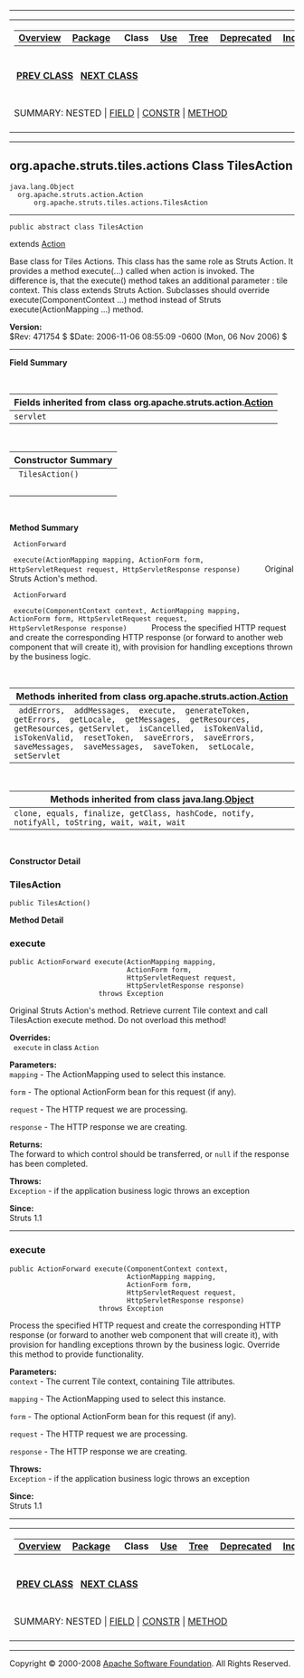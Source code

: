 ------------------------------------------------------------------------

<span id="navbar_top"></span> [](#skip-navbar_top "Skip navigation links")

<table>
<colgroup>
<col width="50%" />
<col width="50%" />
</colgroup>
<tbody>
<tr class="odd">
<td align="left"><span id="navbar_top_firstrow"></span>
<table>
<tbody>
<tr class="odd">
<td align="left"><a href="../../../../../overview-summary.html.md"><strong>Overview</strong></a> </td>
<td align="left"><a href="package-summary.html.md"><strong>Package</strong></a> </td>
<td align="left"> <strong>Class</strong> </td>
<td align="left"><a href="class-use/TilesAction.html.md"><strong>Use</strong></a> </td>
<td align="left"><a href="package-tree.html.md"><strong>Tree</strong></a> </td>
<td align="left"><a href="../../../../../deprecated-list.html.md"><strong>Deprecated</strong></a> </td>
<td align="left"><a href="../../../../../index-all.html.md"><strong>Index</strong></a> </td>
<td align="left"><a href="../../../../../help-doc.html.md"><strong>Help</strong></a> </td>
</tr>
</tbody>
</table></td>
<td align="left"></td>
</tr>
<tr class="even">
<td align="left"> <a href="../../../../../org/apache/struts/tiles/actions/ReloadDefinitionsAction.html.md" title="class in org.apache.struts.tiles.actions"><strong>PREV CLASS</strong></a>   <a href="../../../../../org/apache/struts/tiles/actions/ViewDefinitionsAction.html" title="class in org.apache.struts.tiles.actions"><strong>NEXT CLASS</strong></a></td>
<td align="left"><a href="../../../../../index.html.md?org/apache/struts/tiles/actions/TilesAction.html"><strong>FRAMES</strong></a>    <a href="TilesAction.html"><strong>NO FRAMES</strong></a>    
<a href="../../../../../allclasses-noframe.html.md"><strong>All Classes</strong></a></td>
</tr>
<tr class="odd">
<td align="left">SUMMARY: NESTED | <a href="#fields_inherited_from_class_org.apache.struts.action.Action">FIELD</a> | <a href="#constructor_summary">CONSTR</a> | <a href="#method_summary">METHOD</a></td>
<td align="left">DETAIL: FIELD | <a href="#constructor_detail">CONSTR</a> | <a href="#method_detail">METHOD</a></td>
</tr>
</tbody>
</table>

<span id="skip-navbar_top"></span>

------------------------------------------------------------------------

org.apache.struts.tiles.actions
 Class TilesAction
-------------------------------

    java.lang.Object
      org.apache.struts.action.Action
          org.apache.struts.tiles.actions.TilesAction

------------------------------------------------------------------------

    public abstract class TilesAction

extends [Action](../../../../../org/apache/struts/action/Action.html.md "class in org.apache.struts.action")

Base class for Tiles Actions. This class has the same role as Struts Action. It provides a method execute(...) called when action is invoked. The difference is, that the execute() method takes an additional parameter : tile context. This class extends Struts Action. Subclasses should override execute(ComponentContext ...) method instead of Struts execute(ActionMapping ...) method.

**Version:**  
$Rev: 471754 $ $Date: 2006-11-06 08:55:09 -0600 (Mon, 06 Nov 2006) $

------------------------------------------------------------------------

<span id="field_summary"></span>

**Field Summary**

 <span id="fields_inherited_from_class_org.apache.struts.action.Action"></span>

| **Fields inherited from class org.apache.struts.action.[Action](../../../../../org/apache/struts/action/Action.html.md "class in org.apache.struts.action")** |
|------------------------------------------------------------------------------------------------------------------------------------------------------------|
| `servlet`                                                                                                                                                  |

  <span id="constructor_summary"></span>

| **Constructor Summary** |
|-------------------------|
| ` TilesAction()`        
                          |

  <span id="method_summary"></span>

**Method Summary**

` ActionForward`

` execute(ActionMapping mapping, ActionForm form, HttpServletRequest request, HttpServletResponse response)`
           Original Struts Action's method.

` ActionForward`

` execute(ComponentContext context, ActionMapping mapping, ActionForm form, HttpServletRequest request, HttpServletResponse response)`
           Process the specified HTTP request and create the corresponding HTTP response (or forward to another web component that will create it), with provision for handling exceptions thrown by the business logic.

 <span id="methods_inherited_from_class_org.apache.struts.action.Action"></span>

| **Methods inherited from class org.apache.struts.action.[Action](../../../../../org/apache/struts/action/Action.html.md "class in org.apache.struts.action")**                                                                                                                                |
|--------------------------------------------------------------------------------------------------------------------------------------------------------------------------------------------------------------------------------------------------------------------------------------------|
| ` addErrors,  addMessages,  execute,  generateToken,  getErrors,  getLocale,  getMessages,  getResources,  getResources, getServlet,  isCancelled,  isTokenValid,  isTokenValid,  resetToken,  saveErrors,  saveErrors,  saveMessages,  saveMessages,  saveToken,  setLocale,  setServlet` |

 <span id="methods_inherited_from_class_java.lang.Object"></span>

| **Methods inherited from class java.lang.[Object](http://java.sun.com/j2se/1.4.2/docs/api/java/lang/Object.html.md?is-external=true "class or interface in java.lang")** |
|-----------------------------------------------------------------------------------------------------------------------------------------------------------------------|
| `clone, equals, finalize, getClass, hashCode, notify, notifyAll, toString, wait, wait, wait`                                                                          |

 

<span id="constructor_detail"></span>

**Constructor Detail**

### TilesAction

    public TilesAction()

<span id="method_detail"></span>

**Method Detail**

### execute

    public ActionForward execute(ActionMapping mapping,
                                 ActionForm form,
                                 HttpServletRequest request,
                                 HttpServletResponse response)
                          throws Exception

Original Struts Action's method. Retrieve current Tile context and call TilesAction execute method. Do not overload this method!

**Overrides:**  
` execute` in class `Action`

<!-- -->

**Parameters:**  
`mapping` - The ActionMapping used to select this instance.

`form` - The optional ActionForm bean for this request (if any).

`request` - The HTTP request we are processing.

`response` - The HTTP response we are creating.

**Returns:**  
The forward to which control should be transferred, or `null` if the response has been completed.

**Throws:**  
`Exception` - if the application business logic throws an exception

**Since:**  
Struts 1.1

------------------------------------------------------------------------

### execute

    public ActionForward execute(ComponentContext context,
                                 ActionMapping mapping,
                                 ActionForm form,
                                 HttpServletRequest request,
                                 HttpServletResponse response)
                          throws Exception

Process the specified HTTP request and create the corresponding HTTP response (or forward to another web component that will create it), with provision for handling exceptions thrown by the business logic.
 Override this method to provide functionality.

**Parameters:**  
`context` - The current Tile context, containing Tile attributes.

`mapping` - The ActionMapping used to select this instance.

`form` - The optional ActionForm bean for this request (if any).

`request` - The HTTP request we are processing.

`response` - The HTTP response we are creating.

**Throws:**  
`Exception` - if the application business logic throws an exception

**Since:**  
Struts 1.1

------------------------------------------------------------------------

<span id="navbar_bottom"></span> [](#skip-navbar_bottom "Skip navigation links")

<table>
<colgroup>
<col width="50%" />
<col width="50%" />
</colgroup>
<tbody>
<tr class="odd">
<td align="left"><span id="navbar_bottom_firstrow"></span>
<table>
<tbody>
<tr class="odd">
<td align="left"><a href="../../../../../overview-summary.html.md"><strong>Overview</strong></a> </td>
<td align="left"><a href="package-summary.html.md"><strong>Package</strong></a> </td>
<td align="left"> <strong>Class</strong> </td>
<td align="left"><a href="class-use/TilesAction.html.md"><strong>Use</strong></a> </td>
<td align="left"><a href="package-tree.html.md"><strong>Tree</strong></a> </td>
<td align="left"><a href="../../../../../deprecated-list.html.md"><strong>Deprecated</strong></a> </td>
<td align="left"><a href="../../../../../index-all.html.md"><strong>Index</strong></a> </td>
<td align="left"><a href="../../../../../help-doc.html.md"><strong>Help</strong></a> </td>
</tr>
</tbody>
</table></td>
<td align="left"></td>
</tr>
<tr class="even">
<td align="left"> <a href="../../../../../org/apache/struts/tiles/actions/ReloadDefinitionsAction.html.md" title="class in org.apache.struts.tiles.actions"><strong>PREV CLASS</strong></a>   <a href="../../../../../org/apache/struts/tiles/actions/ViewDefinitionsAction.html" title="class in org.apache.struts.tiles.actions"><strong>NEXT CLASS</strong></a></td>
<td align="left"><a href="../../../../../index.html.md?org/apache/struts/tiles/actions/TilesAction.html"><strong>FRAMES</strong></a>    <a href="TilesAction.html"><strong>NO FRAMES</strong></a>    
<a href="../../../../../allclasses-noframe.html.md"><strong>All Classes</strong></a></td>
</tr>
<tr class="odd">
<td align="left">SUMMARY: NESTED | <a href="#fields_inherited_from_class_org.apache.struts.action.Action">FIELD</a> | <a href="#constructor_summary">CONSTR</a> | <a href="#method_summary">METHOD</a></td>
<td align="left">DETAIL: FIELD | <a href="#constructor_detail">CONSTR</a> | <a href="#method_detail">METHOD</a></td>
</tr>
</tbody>
</table>

<span id="skip-navbar_bottom"></span>

------------------------------------------------------------------------

Copyright © 2000-2008 [Apache Software Foundation](http://www.apache.org/). All Rights Reserved.
